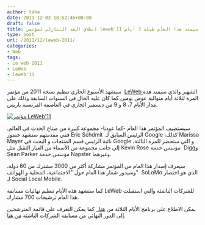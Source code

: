 ```yaml
---
author: taha
date: 2011-12-03 18:52:46+00:00
draft: false
title: انطلاق العد التنازلي لمؤتمر leweb'11 الذي سيمتد هذا العام طيلة 3 أيام
type: post
url: /2011/12/leweb-2011/
categories:
- Web
tags:
- Le web 2011
- LeWeb
- leweb'11
---
```


سيشهد الأسبوع الجاري تنظيم نسخة 2011 من مؤتمر  [LeWeb ](http://leweb.net/)الشهير والذي سيمتد هذه المرة لثلاثة أيام متوالية عوض يومين كما كان عليه الحال في السنوات السابقة وذلك على مدار الأيام 7، 8 و 9 من ديسمبر الجاري في العاصمة الفرنسية باريس.




[![مؤتمر LeWeb'11](https://www.it-scoop.com/wp-content/uploads/2011/12/LeWeb2011.png)
](https://www.it-scoop.com/wp-content/uploads/2011/12/LeWeb2011.png)




سيستضيف المؤتمر هذا العام -كما عودنا- مجموعة كبيرة من صناع الحدث في العالم. ففي مقدمتهم سنشهد حضور Eric Schdmit  الرئيس السابق لـ Google ،كذلك Marissa Mayer نائبة الرئيس قسم المنتجات و البحث في Google و التي ستحضر للمرة الثالثة، إلى جانب مجموعة من الأسماء من العيار الثقيل مثل Kevin Rose مؤسس خدمة  Diggو Sean Parker مؤسس خدمة Napster وغيرهما.




سيعرف إصدار هذا العام من المؤتمر مشاركة أكثر من 3000 مشترك من 60 دولة، وسيدور شعار هذا العام حول "الاجتماعية، المحلية و الهواتف"  SoLoMo الذي هو اختصار لـ Social Local Mobile.




كما ستشهد هذه الأيام تنظيم نهائيات مسابقة LeWeb للشركات الناشئة والتي استقبلت هذا العام ترشيحات 700 مشارك.




يمكن الاطلاع على برنامج الأيام الثلاثة من [هنا. ](http://leweb.net/program) كما يمكن التعرف على قائمة المترشحين إلى الدور النهائي من مسابقة الشركات الناشئة [من هنا](http://leweb.net/2011/agenda/startup-competition).
